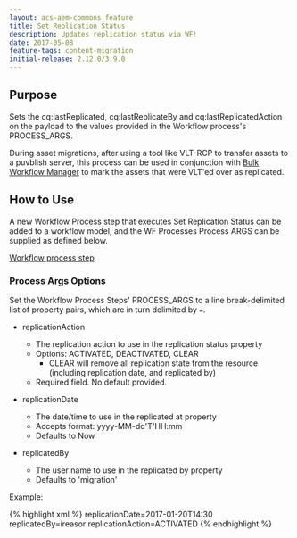```yaml
---
layout: acs-aem-commons_feature
title: Set Replication Status
description: Updates replication status via WF! 
date: 2017-05-08
feature-tags: content-migration
initial-release: 2.12.0/3.9.0
---
```


## Purpose

Sets the cq:lastReplicated, cq:lastReplicateBy and cq:lastReplicatedAction on the payload to the values provided in the Workflow process's PROCESS_ARGS.

During asset migrations, after using a tool like VLT-RCP to transfer assets to a puvblish server, this process can be used in conjunction with [Bulk Workflow Manager](/acs-aem-commons/features/bulk-workflow-manager/index.html) to mark the assets that were VLT'ed over as replicated.

## How to Use

A new Workflow Process step that executes Set Replication Status can be added to a workflow model, and the WF Processes Process ARGS can be supplied as defined below.

[Workflow process step](thumbnail.png)

### Process Args Options

Set the Workflow Process Steps' PROCESS_ARGS to a line break-delimited list of property pairs, which are in turn delimited by `=`.

* replicationAction
  * The replication action to use in the replication status property
  * Options: ACTIVATED, DEACTIVATED, CLEAR
    * CLEAR will remove all replication state from the resource (including replication date, and replicated by)
  * Required field. No default provided. 

* replicationDate
  * The date/time to use in the replicated at property
  * Accepts format: yyyy-MM-dd'T'HH:mm
  * Defaults to Now

* replicatedBy
  * The user name to use in the replicated by property
  * Defaults to 'migration'

Example:

{% highlight xml %}
replicationDate=2017-01-20T14:30
replicatedBy=ireasor
replicationAction=ACTIVATED
{% endhighlight %}


